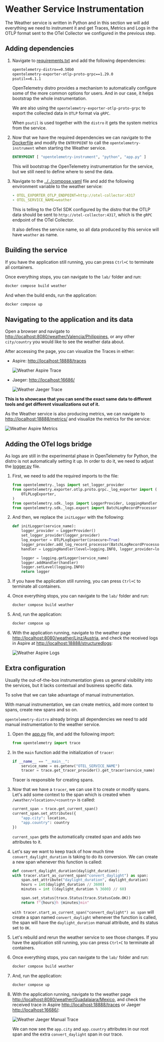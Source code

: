 # Weather Service Instrumentation

The Weather service is written in Python and in this section we will
add everything we need to instrument it and get Traces, Metrics and Logs
in the OTLP format sent to the OTel Collector we configured in the previous
step.

## Adding dependencies

1. Navigate to [requirements.txt](requirements.txt) and add the following dependencies:

    ```txt
    opentelemetry-distro==0.50b0
    opentelemetry-exporter-otlp-proto-grpc==1.29.0
    psutil==6.1.1
    ```

    OpenTelemetry distro provides a mechanism to automatically configure some of the more
    common options for users. And in our case, it helps bootstrap the whole instrumentation.

    We are also using the `opentelemetry-exporter-otlp-proto-grpc` to export the collected
    data in `OTLP` format via `gRPC`.

    When `psutil` is used together with the `distro` it gets the system metrics
    from the service.

1. Now that we have the required dependencies we can navigate to the
[Dockerfile](Dockerfile#L33) and modify the `ENTRYPOINT` to call the
`opentelemetry-instrument` when starting the Weather service.

    ```dockerfile
    ENTRYPOINT [ "opentelemetry-instrument", "python", "app.py" ]
    ```

    This will bootstrap the OpenTelemetry instrumentation for the service, but we still
    need to define where to send the data.

1. Navigate to the [../../compose.yaml](../../compose.yaml) file and add the following
environment variable to the weather service:

    ```yaml
    - OTEL_EXPORTER_OTLP_ENDPOINT=http://otel-collector:4317
    - OTEL_SERVICE_NAME=weather
    ```

    This is telling to the OTel SDK configured by the distro that the OTLP data should be
    sent to `http://otel-collector:4317`, which is the `gRPC` endpoint of the OTel Collector.

    It also defines the service name, so all data produced by this service will have `weather`
    as name.

## Building the service

If you have the application still running, you can press `Ctrl+C` to terminate all containers.

Once everything stops, you can navigate to the `lab/` folder and run:

```sh
docker compose build weather
```

And when the build ends, run the application:

```sh
docker compose up
```

## Navigating to the application and its data

Open a browser and navigate to <http://localhost:8080/weather/Valencia/Philippines>, or any
other `city/country` you would like to see the weather data about.

After accessing the page, you can visualize the Traces in either:

- Aspire: <http://localhost:18888/traces>

    ![Weather Aspire Trace](../../../resources/images/weather-aspire_trace.png)

- Jaeger: <http://localhost:16686/>

    ![Weather Jaeger Trace](../../../resources/images/weather-jaeger_trace.png)

**This is to showcase that you can send the exact same data to different tools and get different
visualizations out of it.**

As the Weather service is also producing metrics, we can navigate to <http://localhost:18888/metrics/>
and visualize the metrics for the service:

![Weather Aspire Metrics](../../../resources/images/weather-aspire_metrics.png)

## Adding the OTel logs bridge

As logs are still in the experimental phase in OpenTelemetry for Python, the distro is not automatically
setting it up. In order to do it, we need to adjust the [logger.py](logger.py) file.

1. First, we need to add the required imports to the file:

    ```python
    from opentelemetry._logs import set_logger_provider
    from opentelemetry.exporter.otlp.proto.grpc._log_exporter import (
        OTLPLogExporter,
    )
    from opentelemetry.sdk._logs import LoggerProvider, LoggingHandler
    from opentelemetry.sdk._logs.export import BatchLogRecordProcessor
    ```

1. And then, we replace the `initLogger` with the following:

    ```python
    def initLogger(service_name):
        logger_provider = LoggerProvider()
        set_logger_provider(logger_provider)
        log_exporter = OTLPLogExporter(insecure=True)
        logger_provider.add_log_record_processor(BatchLogRecordProcessor(log_exporter))
        handler = LoggingHandler(level=logging.INFO, logger_provider=logger_provider)

        logger = logging.getLogger(service_name)
        logger.addHandler(handler)
        logger.setLevel(logging.INFO)
        return logger
    ```

1. If you have the application still running, you can press `Ctrl+C` to terminate all containers.

1. Once everything stops, you can navigate to the `lab/` folder and run:

    ```sh
    docker compose build weather
    ```

1. And, run the application:

    ```sh
    docker compose up
    ```

1. With the application running, navigate to the weather page <http://localhost:8080/weather/Linz/Austria>,
and check the received logs in Aspire at <http://localhost:18888/structuredlogs>:

    ![Weather Aspire Logs](../../../resources/images/weather-aspire_logs.png)

## Extra configuration

Usually the out-of-the-box instrumentation gives us general visibility into the services, but it
lacks contextual and business specific data.

To solve that we can take advantage of manual instrumentation.

With manual instrumentation, we can create metrics, add more context to spans, create new spans and so on.

`opentelemetry-distro` already brings all dependencies we need to add manual instrumentation
to the weather service.

1. Open the [app.py](app.py) file, and add the following import:

    ```python
    from opentelemetry import trace
    ```

1. In the `main` function add the initialization of `tracer`:

    ```python
    if __name__ == "__main__":
        service_name = os.getenv("OTEL_SERVICE_NAME")
        tracer = trace.get_tracer_provider().get_tracer(service_name)
    ```

    Tracer is responsible for creating spans.

1. Now that we have a `tracer`, we can use it to create or modify spans. Let's add some
context to the span which is created when `/weather/<location>/<country>` is called:

    ```python
    current_span = trace.get_current_span()
    current_span.set_attributes({
        "app.city": location,
        "app.country": country
    })
    ```

    `current_span` gets the automatically created span and adds two attributes to it.

1. Let's say we want to keep track of how much time `convert_daylight_duration` is taking to
do its conversion. We can create a new span whenever this function is called:

    ```python
    def convert_daylight_duration(daylight_duration):
    with tracer.start_as_current_span("convert_daylight") as span:
        span.set_attribute("daylight_duration", daylight_duration)
        hours = int(daylight_duration // 3600)
        minutes = int ((daylight_duration % 3600) // 60)

        span.set_status(trace.Status(trace.StatusCode.OK))
        return f"{hours}h {minutes}min"
    ```

    `with tracer.start_as_current_span("convert_daylight") as span` will create a span
    named `convert_daylight` whenever the function is called, the span will have the
    `daylight_duration` manual attribute, and its status set to `OK`.

1. Let's rebuild and rerun the weather service to see those changes. If you have the application
still running, you can press `Ctrl+C` to terminate all containers.

1. Once everything stops, you can navigate to the `lab/` folder and run:

    ```sh
    docker compose build weather
    ```

1. And, run the application:

    ```sh
    docker compose up
    ```

1. With the application running, navigate to the weather page <http://localhost:8080/weather/Guadalajara/Mexico>,
and check the received trace in Aspire <http://localhost:18888/traces> or Jaeger <http://localhost:16686/>:

    ![Weather Jaeger Manual Trace](../../../resources/images/weather-jaeger_manual_trace.png)

    We can now see the `app.city` and `app.country` attributes in our root span and the extra `convert_daylight`
    span in our trace.
